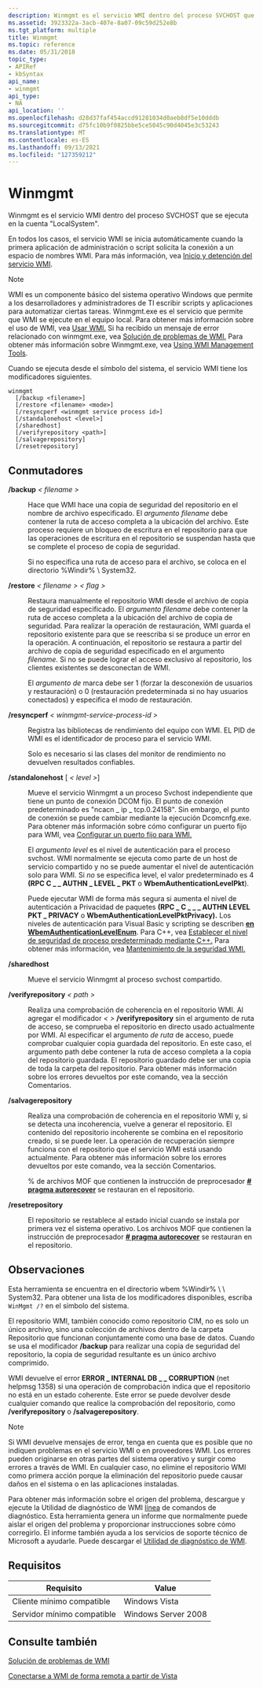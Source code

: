 ```yaml
---
description: Winmgmt es el servicio WMI dentro del proceso SVCHOST que se ejecuta en &\# 0034; LocalSystem&\# 0034; cuenta.
ms.assetid: 3923322a-3acb-407e-8a07-09c59d252e8b
ms.tgt_platform: multiple
title: Winmgmt
ms.topic: reference
ms.date: 05/31/2018
topic_type:
- APIRef
- kbSyntax
api_name:
- winmgmt
api_type:
- NA
api_location: ''
ms.openlocfilehash: d28d37faf454accd91281034d0aeb8df5e10dddb
ms.sourcegitcommit: d75fc10b9f0825bbe5ce5045c90d4045e3c53243
ms.translationtype: MT
ms.contentlocale: es-ES
ms.lasthandoff: 09/13/2021
ms.locfileid: "127359212"
---
```

# <a name="winmgmt"></a>Winmgmt

Winmgmt es el servicio WMI dentro del proceso SVCHOST que se ejecuta en la cuenta "LocalSystem".

En todos los casos, el servicio WMI se inicia automáticamente cuando la primera aplicación de administración o script solicita la conexión a un espacio de nombres WMI. Para más información, vea [Inicio y detención del servicio WMI](starting-and-stopping-the-wmi-service.md).

> [!Note]  
> WMI es un componente básico del sistema operativo Windows que permite a los desarrolladores y administradores de TI escribir scripts y aplicaciones para automatizar ciertas tareas. Winmgmt.exe es el servicio que permite que WMI se ejecute en el equipo local. Para obtener más información sobre el uso de WMI, vea [Usar WMI.](using-wmi.md) Si ha recibido un mensaje de error relacionado con winmgmt.exe, vea [Solución de problemas de WMI.](wmi-troubleshooting.md) Para obtener más información sobre Winmgmt.exe, vea [Using WMI Management Tools](/previous-versions/system-center/configuration-manager-2003/cc180468(v=technet.10)).

 

Cuando se ejecuta desde el símbolo del sistema, el servicio WMI tiene los modificadores siguientes.

``` syntax
winmgmt 
  [/backup <filename>] 
  [/restore <filename> <mode>] 
  [/resyncperf <winmgmt service process id>] 
  [/standalonehost <level>]
  [/sharedhost]
  [/verifyrepository <path>]
  [/salvagerepository] 
  [/resetrepository]
```

## <a name="switches"></a>Conmutadores

<dl> <dt>

<span id="__________backup__filename_________"></span><span id="__________BACKUP__FILENAME_________"></span>**/backup** *&lt; filename &gt;* 
</dt> <dd>

Hace que WMI hace una copia de seguridad del repositorio en el nombre de archivo especificado. El *argumento filename* debe contener la ruta de acceso completa a la ubicación del archivo. Este proceso requiere un bloqueo de escritura en el repositorio para que las operaciones de escritura en el repositorio se suspendan hasta que se complete el proceso de copia de seguridad.

Si no especifica una ruta de acceso para el archivo, se coloca en el directorio %Windir% \\ System32.

</dd> <dt>

<span id="__________restore__filename____flag_____"></span><span id="__________RESTORE__FILENAME____FLAG_____"></span>**/restore** *&lt; filename &gt;* *&lt; flag &gt;* 
</dt> <dd>

Restaura manualmente el repositorio WMI desde el archivo de copia de seguridad especificado. El *argumento filename* debe contener la ruta de acceso completa a la ubicación del archivo de copia de seguridad. Para realizar la operación de restauración, WMI guarda el repositorio existente para que se reescriba si se produce un error en la operación. A continuación, el repositorio se restaura a partir del archivo de copia de seguridad especificado en el argumento *filename.* Si no se puede lograr el acceso exclusivo al repositorio, los clientes existentes se desconectan de WMI.

El *argumento de* marca debe ser 1 (forzar la desconexión de usuarios y restauración) o 0 (restauración predeterminada si no hay usuarios conectados) y especifica el modo de restauración.

</dd> <dt>

<span id="__________resyncperf__winmgmt-service-process-id_____"></span><span id="__________RESYNCPERF__WINMGMT-SERVICE-PROCESS-ID_____"></span>**/resyncperf** *&lt; winmgmt-service-process-id &gt;* 
</dt> <dd>

Registra las bibliotecas de rendimiento del equipo con WMI. EL PID de WMI es el identificador de proceso para el servicio WMI.

Solo es necesario si las clases del monitor de rendimiento no devuelven resultados confiables.

</dd> <dt>

<span id="_standalonehost__level_"></span><span id="_STANDALONEHOST__LEVEL_"></span>**/standalonehost** \[ *&lt; level &gt;*\]
</dt> <dd>

Mueve el servicio Winmgmt a un proceso Svchost independiente que tiene un punto de conexión DCOM fijo. El punto de conexión predeterminado es "ncacn \_ ip \_ tcp.0.24158". Sin embargo, el punto de conexión se puede cambiar mediante la ejecución Dcomcnfg.exe. Para obtener más información sobre cómo configurar un puerto fijo para WMI, vea [Configurar un puerto fijo para WMI.](setting-up-a-fixed-port-for-wmi.md)

El *argumento level* es el nivel de autenticación para el proceso svchost. WMI normalmente se ejecuta como parte de un host de servicio compartido y no se puede aumentar el nivel de autenticación solo para WMI. Si *no* se especifica level, el valor predeterminado es 4 **(RPC C \_ \_ AUTHN \_ LEVEL \_ PKT** o **WbemAuthenticationLevelPkt**).

Puede ejecutar WMI de forma más segura si aumenta el nivel de autenticación a Privacidad de paquetes **(RPC \_ C \_ \_ \_ AUTHN LEVEL PKT \_ PRIVACY** o **WbemAuthenticationLevelPktPrivacy).** Los niveles de autenticación para Visual Basic y scripting se describen [**en WbemAuthenticationLevelEnum**](/windows/desktop/api/Wbemdisp/ne-wbemdisp-wbemauthenticationlevelenum). Para C++, vea [Establecer el nivel de seguridad de proceso predeterminado mediante C++.](setting-the-default-process-security-level-using-c-.md) Para obtener más información, vea [Mantenimiento de la seguridad WMI.](maintaining-wmi-security.md)

</dd> <dt>

<span id="_sharedhost"></span><span id="_SHAREDHOST"></span>**/sharedhost**
</dt> <dd>

Mueve el servicio Winmgmt al proceso svchost compartido.

</dd> <dt>

<span id="__________verifyrepository__path_____"></span><span id="__________VERIFYREPOSITORY__PATH_____"></span>**/verifyrepository** *&lt; path &gt;* 
</dt> <dd>

Realiza una comprobación de coherencia en el repositorio WMI. Al agregar el modificador *&lt; &gt;* **/verifyrepository** sin el argumento de ruta de acceso, se comprueba el repositorio en directo usado actualmente por WMI. Al especificar el argumento *de ruta* de acceso, puede comprobar cualquier copia guardada del repositorio. En este caso, el argumento path debe contener la ruta de acceso completa a la copia del repositorio guardada. El repositorio guardado debe ser una copia de toda la carpeta del repositorio. Para obtener más información sobre los errores devueltos por este comando, vea la sección Comentarios.

</dd> <dt>

<span id="_salvagerepository"></span><span id="_SALVAGEREPOSITORY"></span>**/salvagerepository**
</dt> <dd>

Realiza una comprobación de coherencia en el repositorio WMI y, si se detecta una incoherencia, vuelve a generar el repositorio. El contenido del repositorio incoherente se combina en el repositorio creado, si se puede leer. La operación de recuperación siempre funciona con el repositorio que el servicio WMI está usando actualmente. Para obtener más información sobre los errores devueltos por este comando, vea la sección Comentarios.

% de archivos MOF que contienen la instrucción de preprocesador [**\# pragma autorecover**](pragma-autorecover.md) se restauran en el repositorio.

</dd> <dt>

<span id="_resetrepository"></span><span id="_RESETREPOSITORY"></span>**/resetrepository**
</dt> <dd>

El repositorio se restablece al estado inicial cuando se instala por primera vez el sistema operativo. Los archivos MOF que contienen la instrucción de preprocesador [**\# pragma autorecover**](pragma-autorecover.md) se restauran en el repositorio.

</dd> </dl>

## <a name="remarks"></a>Observaciones

Esta herramienta se encuentra en el directorio wbem %Windir% \\ \\ System32. Para obtener una lista de los modificadores disponibles, escriba `WinMgmt /?` en el símbolo del sistema.

El repositorio WMI, también conocido como repositorio CIM, no es solo un único archivo, sino una colección de archivos dentro de la carpeta Repositorio que funcionan conjuntamente como una base de datos. Cuando se usa el modificador **/backup** para realizar una copia de seguridad del repositorio, la copia de seguridad resultante es un único archivo comprimido.

WMI devuelve el error **ERROR \_ INTERNAL DB \_ \_ CORRUPTION** (net helpmsg 1358) si una operación de comprobación indica que el repositorio no está en un estado coherente. Este error se puede devolver desde cualquier comando que realice la comprobación del repositorio, como **/verifyrepository** o **/salvagerepository**.

> [!Note]
>
> Si WMI devuelve mensajes de error, tenga en cuenta que es posible que no indiquen problemas en el servicio WMI o en proveedores WMI. Los errores pueden originarse en otras partes del sistema operativo y surgir como errores a través de WMI. En cualquier caso, no elimine el repositorio WMI como primera acción porque la eliminación del repositorio puede causar daños en el sistema o en las aplicaciones instaladas.
>
> Para obtener más información sobre el origen del problema, descargue y ejecute la Utilidad de diagnóstico de WMI [línea](https://www.microsoft.com/downloads/en/details.aspx?familyid=d7ba3cd6-18d1-4d05-b11e-4c64192ae97d&displaylang=en) de comandos de diagnóstico. Esta herramienta genera un informe que normalmente puede aislar el origen del problema y proporcionar instrucciones sobre cómo corregirlo. El informe también ayuda a los servicios de soporte técnico de Microsoft a ayudarle. Puede descargar el [Utilidad de diagnóstico de WMI](https://www.microsoft.com/downloads/details.aspx?FamilyID=d7ba3cd6-18d1-4d05-b11e-4c64192ae97d).

 

## <a name="requirements"></a>Requisitos



| Requisito | Value |
|-------------------------------------|--------------------------------|
| Cliente mínimo compatible<br/> | Windows Vista<br/>       |
| Servidor mínimo compatible<br/> | Windows Server 2008<br/> |



## <a name="see-also"></a>Consulte también

<dl> <dt>

[Solución de problemas de WMI](wmi-troubleshooting.md)
</dt> <dt>

[Conectarse a WMI de forma remota a partir de Vista](connecting-to-wmi-remotely-starting-with-vista.md)
</dt> </dl>

 

